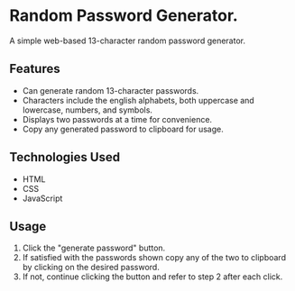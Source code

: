 # Random Password Generator.

A simple web-based 13-character random password generator.

## Features

- Can generate random 13-character passwords.
- Characters include the english alphabets, both uppercase and lowercase, numbers, and symbols.
- Displays two passwords at a time for convenience.
- Copy any generated password to clipboard for usage.


## Technologies Used

- HTML
- CSS
- JavaScript

## Usage

1. Click the "generate password" button.
2. If satisfied with the passwords shown copy any of the two to clipboard by clicking on the desired password.
3. If not, continue clicking the button and refer to step 2 after each click.


